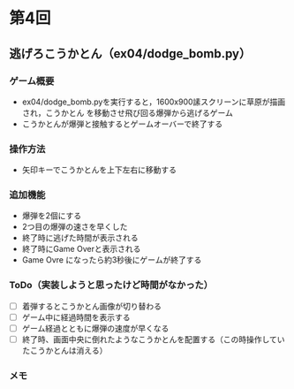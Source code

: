 # 第4回
## 逃げろこうかとん（ex04/dodge_bomb.py）
### ゲーム概要
- ex04/dodge_bomb.pyを実行すると，1600x900䛾スクリーンに草原が描画され，こうかとん
を移動させ飛び回る爆弾から逃げるゲーム
- こうかとんが爆弾と接触するとゲームオーバーで終了する
### 操作方法
- 矢印キーでこうかとんを上下左右に移動する
### 追加機能
- 爆弾を2個にする
- 2つ目の爆弾の速さを早くした
- 終了時に逃げた時間が表示される
- 終了時にGame Overと表示される
- Game Ovre になったら約3秒後にゲームが終了する
### ToDo（実装しようと思ったけど時間がなかった）
- [ ] 着弾するとこうかとん画像が切り替わる
- [ ] ゲーム中に経過時間を表示する
- [ ] ゲーム経過とともに爆弾の速度が早くなる
- [ ] 終了時、画面中央に倒れたようなこうかとんを配置する（この時操作していたこうかとんは消える）
### メモ